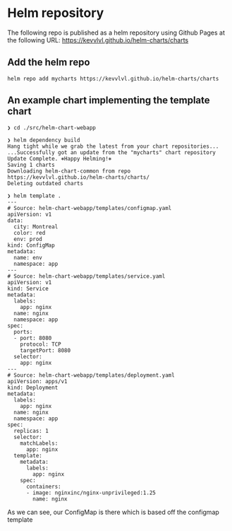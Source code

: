 # Helm repository

The following repo is published as a helm repository using Github Pages at the following URL: https://kevvlvl.github.io/helm-charts/charts

## Add the helm repo
```
helm repo add mycharts https://kevvlvl.github.io/helm-charts/charts
```

## An example chart implementing the template chart

```
❯ cd ./src/helm-chart-webapp

❯ helm dependency build
Hang tight while we grab the latest from your chart repositories...
...Successfully got an update from the "mycharts" chart repository
Update Complete. ⎈Happy Helming!⎈
Saving 1 charts
Downloading helm-chart-common from repo https://kevvlvl.github.io/helm-charts/charts/
Deleting outdated charts

❯ helm template .
---
# Source: helm-chart-webapp/templates/configmap.yaml
apiVersion: v1
data:
  city: Montreal
  color: red
  env: prod
kind: ConfigMap
metadata:
  name: env
  namespace: app
---
# Source: helm-chart-webapp/templates/service.yaml
apiVersion: v1
kind: Service
metadata:
  labels:
    app: nginx
  name: nginx
  namespace: app
spec:
  ports:
  - port: 8080
    protocol: TCP
    targetPort: 8080
  selector:
    app: nginx
---
# Source: helm-chart-webapp/templates/deployment.yaml
apiVersion: apps/v1
kind: Deployment
metadata:
  labels:
    app: nginx
  name: nginx
  namespace: app
spec:
  replicas: 1
  selector:
    matchLabels:
      app: nginx
  template:
    metadata:
      labels:
        app: nginx
    spec:
      containers:
      - image: nginxinc/nginx-unprivileged:1.25
        name: nginx

```

As we can see, our ConfigMap is there which is based off the configmap template
